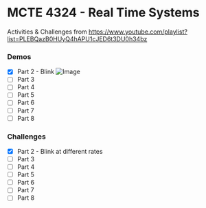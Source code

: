 # MCTE 4324 - Real Time Systems

Activities & Challenges from https://www.youtube.com/playlist?list=PLEBQazB0HUyQ4hAPU1cJED6t3DU0h34bz
### Demos
- [x] Part 2 - Blink
![Image](https://user-images.githubusercontent.com/39882376/111452481-88a9e800-874d-11eb-82bc-adde84f4ccc6.gif)
- [ ] Part 3
- [ ] Part 4
- [ ] Part 5
- [ ] Part 6
- [ ] Part 7
- [ ] Part 8

### Challenges
- [x] Part 2 - Blink at different rates
- [ ] Part 3
- [ ] Part 4
- [ ] Part 5
- [ ] Part 6
- [ ] Part 7
- [ ] Part 8

